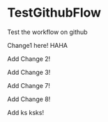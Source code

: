 # TestGithubFlow
Test the workflow on github

Change1 here! HAHA

Add Change 2!

Add Change 3!

Add Change 7!

Add Change 8!

Add ks ksks!
